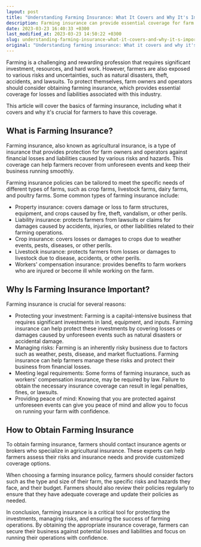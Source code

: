 ```yaml
---
layout: post
title: "Understanding Farming Insurance: What It Covers and Why It's Important for Farmers"
description: Farming insurance can provide essential coverage for farm owners and operators, protecting them against potential losses and liabilities. Learn about the different types of farming insurance and why it's essential for farmers to have this coverage.
date: 2023-03-23 16:40:33 +0300
last_modified_at: 2023-03-23 14:50:22 +0300
slug: understanding-farming-insurance-what-it-covers-and-why-it-s-important-for-farmers
original: "Understanding farming insurance: What it covers and why it's important for farmers."
---
```

Farming is a challenging and rewarding profession that requires significant investment, resources, and hard work. However, farmers are also exposed to various risks and uncertainties, such as natural disasters, theft, accidents, and lawsuits. To protect themselves, farm owners and operators should consider obtaining farming insurance, which provides essential coverage for losses and liabilities associated with this industry.

This article will cover the basics of farming insurance, including what it covers and why it's crucial for farmers to have this coverage.

## What is Farming Insurance?

Farming insurance, also known as agricultural insurance, is a type of insurance that provides protection for farm owners and operators against financial losses and liabilities caused by various risks and hazards. This coverage can help farmers recover from unforeseen events and keep their business running smoothly.

Farming insurance policies can be tailored to meet the specific needs of different types of farms, such as crop farms, livestock farms, dairy farms, and poultry farms. Some common types of farming insurance include:

* Property insurance: covers damage or loss to farm structures, equipment, and crops caused by fire, theft, vandalism, or other perils.
* Liability insurance: protects farmers from lawsuits or claims for damages caused by accidents, injuries, or other liabilities related to their farming operations.
* Crop insurance: covers losses or damages to crops due to weather events, pests, diseases, or other perils.
* Livestock insurance: protects farmers from losses or damages to livestock due to disease, accidents, or other perils.
* Workers' compensation insurance: provides benefits to farm workers who are injured or become ill while working on the farm.

## Why Is Farming Insurance Important?

Farming insurance is crucial for several reasons:

* Protecting your investment: Farming is a capital-intensive business that requires significant investments in land, equipment, and inputs. Farming insurance can help protect these investments by covering losses or damages caused by unforeseen events such as natural disasters or accidental damage.
* Managing risks: Farming is an inherently risky business due to factors such as weather, pests, disease, and market fluctuations. Farming insurance can help farmers manage these risks and protect their business from financial losses.
* Meeting legal requirements: Some forms of farming insurance, such as workers' compensation insurance, may be required by law. Failure to obtain the necessary insurance coverage can result in legal penalties, fines, or lawsuits.
* Providing peace of mind: Knowing that you are protected against unforeseen events can give you peace of mind and allow you to focus on running your farm with confidence.

## How to Obtain Farming Insurance

To obtain farming insurance, farmers should contact insurance agents or brokers who specialize in agricultural insurance. These experts can help farmers assess their risks and insurance needs and provide customized coverage options.

When choosing a farming insurance policy, farmers should consider factors such as the type and size of their farm, the specific risks and hazards they face, and their budget. Farmers should also review their policies regularly to ensure that they have adequate coverage and update their policies as needed.

In conclusion, farming insurance is a critical tool for protecting the investments, managing risks, and ensuring the success of farming operations. By obtaining the appropriate insurance coverage, farmers can secure their business against potential losses and liabilities and focus on running their operations with confidence.